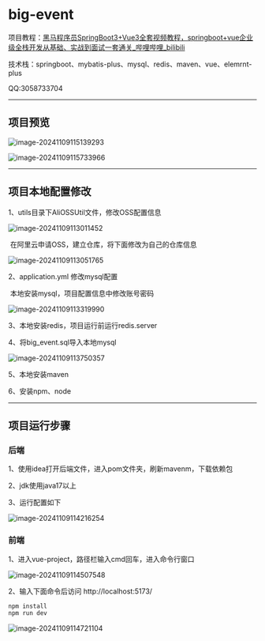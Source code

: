 # big-event

项目教程：[黑马程序员SpringBoot3+Vue3全套视频教程，springboot+vue企业级全栈开发从基础、实战到面试一套通关_哔哩哔哩_bilibili](https://www.bilibili.com/video/BV14z4y1N7pg?spm_id_from=333.788.videopod.episodes&vd_source=4c0aea890482c1b00f67058cdbb9c26e)

技术栈：springboot、mybatis-plus、mysql、redis、maven、vue、elemrnt-plus

QQ:3058733704

---

## 项目预览

![image-20241109115139293](https://test-3c.oss-cn-hangzhou.aliyuncs.com/image-20241109115139293.png)

![image-20241109115733966](https://test-3c.oss-cn-hangzhou.aliyuncs.com/image-20241109115733966.png)

---

## 项目本地配置修改

1、utils目录下AliOSSUtil文件，修改OSS配置信息

![image-20241109113011452](https://test-3c.oss-cn-hangzhou.aliyuncs.com/image-20241109113011452.png)

​	在阿里云申请OSS，建立仓库，将下面修改为自己的仓库信息

![image-20241109113051765](https://test-3c.oss-cn-hangzhou.aliyuncs.com/image-20241109113051765.png)

2、application.yml 修改mysql配置

​	本地安装mysql，项目配置信息中修改账号密码

![image-20241109113319990](https://test-3c.oss-cn-hangzhou.aliyuncs.com/image-20241109113319990.png)

3、本地安装redis，项目运行前运行redis.server

4、将big_event.sql导入本地mysql

![image-20241109113750357](https://test-3c.oss-cn-hangzhou.aliyuncs.com/image-20241109113750357.png)

5、本地安装maven

6、安装npm、node

---



## 项目运行步骤

### 后端

1、使用idea打开后端文件，进入pom文件夹，刷新mavenm，下载依赖包

2、jdk使用java17以上

3、运行配置如下

![image-20241109114216254](https://test-3c.oss-cn-hangzhou.aliyuncs.com/image-20241109114216254.png)

### 前端

1、进入vue-project，路径栏输入cmd回车，进入命令行窗口

![image-20241109114507548](https://test-3c.oss-cn-hangzhou.aliyuncs.com/image-20241109114507548.png)

2、输入下面命令后访问 http://localhost:5173/

```bat
npm install   
npm run dev
```

![image-20241109114721104](https://test-3c.oss-cn-hangzhou.aliyuncs.com/image-20241109114721104.png)
